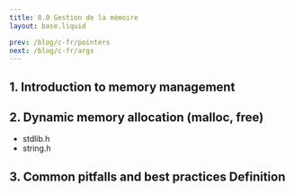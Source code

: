 ```yaml
---
title: 8.0 Gestion de la mémoire
layout: base.liquid

prev: /blog/c-fr/pointers
next: /blog/c-fr/args
---
```


## 1. Introduction to memory management

## 2. Dynamic memory allocation (malloc, free)
- stdlib.h
- string.h

## 3. Common pitfalls and best practices Definition
